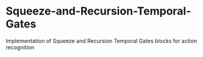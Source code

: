 # Squeeze-and-Recursion-Temporal-Gates
Implementation of Squeeze and Recursion Temporal Gates blocks for action recognition
